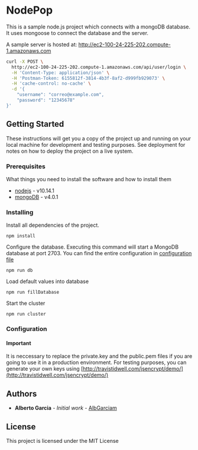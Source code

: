   
# NodePop

This is a sample node.js project which connects with a mongoDB database. It uses mongoose to connect the database and the server.

A sample server is hosted at: http://ec2-100-24-225-202.compute-1.amazonaws.com

```bash
curl -X POST \
  http://ec2-100-24-225-202.compute-1.amazonaws.com/api/user/login \
  -H 'Content-Type: application/json' \
  -H 'Postman-Token: 6155812f-3814-4b3f-8af2-d999fb929073' \
  -H 'cache-control: no-cache' \
  -d '{
    "username": "correo@example.com",
    "password": "12345678"
}'
```

## Getting Started

These instructions will get you a copy of the project up and running on your local machine for development and testing purposes. See deployment for notes on how to deploy the project on a live system.

### Prerequisites

What things you need to install the software and how to install them
* [nodejs](https://nodejs.org/es) - v10.14.1
* [mongoDB](https://docs.mongodb.com/manual/installation) - v4.0.1


### Installing
Install all dependencies of the project.
```
npm install
```

Configure the database. Executing this command will start a MongoDB database at port 2703. You can find the entire configuration in [configuration file](https://github.com/AlbGarciam/Express_Adverts/blob/master/etc/mongo.conf)
```
npm run db
```

Load default values into database
```
npm run fillDatabase
```

Start the cluster
```
npm run cluster
```

### Configuration
#### **Important** 
It is neccessary to replace the private.key and the public.pem files if you are going to use it in a production environment. For testing purposes, you can generate your own keys using [http://travistidwell.com/jsencrypt/demo/](http://travistidwell.com/jsencrypt/demo/)

## Authors

* **Alberto Garcia** - *Initial work* - [AlbGarciam](https://github.com/AlbGarciam)

## License

This project is licensed under the MIT License

